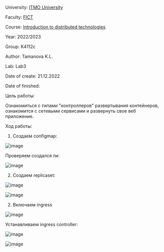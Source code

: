 University: [ITMO University](https://itmo.ru/ru/)

Faculty: [FICT](https://fict.itmo.ru)

Course: [Introduction to distributed technologies](https://github.com/itmo-ict-faculty/introduction-to-distributed-technologies)

Year: 2022/2023

Group: K4112c

Author: Tamanova K.L.

Lab: Lab3

Date of create: 21.12.2022

Date of finished: 

Цель работы:

Ознакомиться с типами "контроллеров" развертывания контейнеров, ознакомится с сетевыми сервисами и развернуть свое веб приложение.

Ход работы:

1. Создаем configmap:

![image](https://user-images.githubusercontent.com/107037214/208981612-01e4e6df-2f74-40dc-941b-9ece6ad6efd8.png)

Проверяем создался ли:

![image](https://user-images.githubusercontent.com/107037214/208982088-89817544-316f-4846-b321-ea549eb868ec.png)

2. Создаем replicaset:

![image](https://user-images.githubusercontent.com/107037214/208982248-6f18e049-8958-48b0-b722-13ac840b0acb.png)

![image](https://user-images.githubusercontent.com/107037214/208982538-ab3f8ff9-0a6d-46d4-afca-f8503ec8650e.png)

2. Включаем ingress

![image](https://user-images.githubusercontent.com/107037214/208982820-21a50037-5919-4ab3-94d7-db7268c1bbac.png)

Устанавливаем ingress controller:

![image](https://user-images.githubusercontent.com/107037214/208976726-a62190d1-723a-40cc-8b7b-cb42aef9a738.png)


![image](https://user-images.githubusercontent.com/107037214/208984108-74207809-e0ce-48ba-90d1-f62ba876b307.png)

